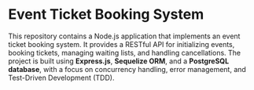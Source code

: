 # Event Ticket Booking System

This repository contains a Node.js application that implements an event ticket booking system. It provides a RESTful API for initializing events, booking tickets, managing waiting lists, and handling cancellations. The project is built using **Express.js**, **Sequelize ORM**, and a **PostgreSQL database**, with a focus on concurrency handling, error management, and Test-Driven Development (TDD).